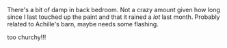 There's a bit of damp in back bedroom. Not a crazy amount given how long since I last touched up the paint and that it rained a *lot* last month. Probably related to Achille's barn, maybe needs some flashing.

too churchy!!!